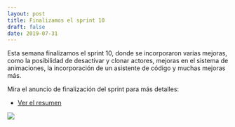```yaml
---
layout: post
title: Finalizamos el sprint 10
draft: false
date: 2019-07-31
---
```


Esta semana finalizamos el sprint 10, donde se incorporaron
varias mejoras, como la posibilidad de desactivar y clonar
actores, mejoras en el sistema de animaciones, la incorporación
de un asistente de código y muchas mejoras más.

Mira el anuncio de finalización del sprint para más detalles:

- [Ver el resumen](https://foro.pilas-engine.com.ar/t/resumen-del-sprint-10/1702)

![](/noticias/sprint-10.gif)
